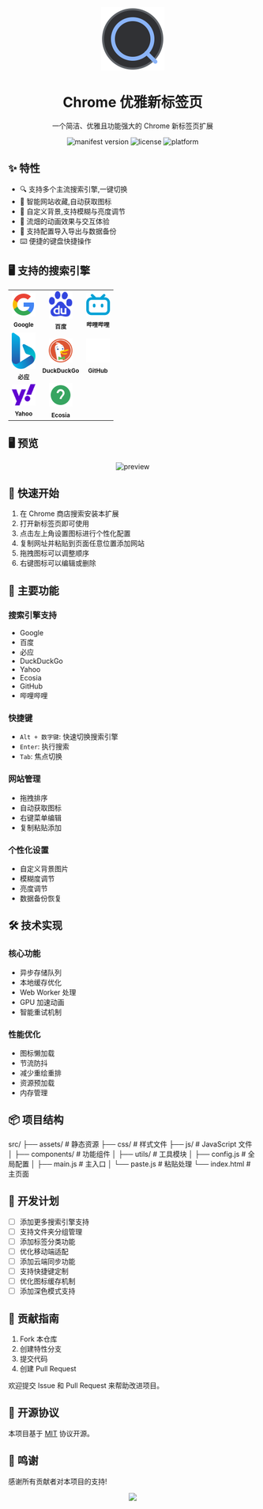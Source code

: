 <div align="center">
  <img src="src/assets/images/icon.svg" alt="logo" width="128px"/>
  <h1>Chrome 优雅新标签页</h1>
  <p>一个简洁、优雅且功能强大的 Chrome 新标签页扩展</p>
</div>

<p align="center">
  <img src="https://img.shields.io/badge/Manifest-V3-blue" alt="manifest version"/>
  <img src="https://img.shields.io/badge/License-MIT-green" alt="license"/>
  <img src="https://img.shields.io/badge/Platform-Chrome-yellow" alt="platform"/>
</p>

## ✨ 特性

- 🔍 支持多个主流搜索引擎,一键切换
- 🎯 智能网站收藏,自动获取图标
- 🎨 自定义背景,支持模糊与亮度调节
- 🚀 流畑的动画效果与交互体验
- 💾 支持配置导入导出与数据备份
- ⌨️ 便捷的键盘快捷操作

## 🖥 支持的搜索引擎

<div align="center">
  <table>
    <tr>
      <td align="center">
        <img src="src/assets/icons/google.svg" width="48px"/><br/>
        <sub><b>Google</b></sub>
      </td>
      <td align="center">
        <img src="src/assets/icons/baidu.svg" width="48px"/><br/>
        <sub><b>百度</b></sub>
      </td>
      <td align="center">
        <img src="src/assets/icons/bilibili.svg" width="48px"/><br/>
        <sub><b>哔哩哔哩</b></sub>
      </td>
    </tr>
    <tr>
      <td align="center">
        <img src="src/assets/icons/bing.svg" width="48px"/><br/>
        <sub><b>必应</b></sub>
      </td>
      <td align="center">
        <img src="src/assets/icons/duckduckgo.svg" width="48px"/><br/>
        <sub><b>DuckDuckGo</b></sub>
      </td>
      <td align="center">
        <img src="src/assets/icons/github.svg" width="48px"/><br/>
        <sub><b>GitHub</b></sub>
      </td>
    </tr>
    <tr>
      <td align="center">
        <img src="src/assets/icons/yahoo.svg" width="48px"/><br/>
        <sub><b>Yahoo</b></sub>
      </td>
      <td align="center">
        <img src="src/assets/icons/ecosia.svg" width="48px"/><br/>
        <sub><b>Ecosia</b></sub>
      </td>
    </tr>
  </table>
</div>

## 🖥 预览

<div align="center">
  <img src="preview.png" alt="preview" width="800px"/>
</div>

## 🚀 快速开始

1. 在 Chrome 商店搜索安装本扩展
2. 打开新标签页即可使用
3. 点击左上角设置图标进行个性化配置
4. 复制网址并粘贴到页面任意位置添加网站
5. 拖拽图标可以调整顺序
6. 右键图标可以编辑或删除

## 🎯 主要功能

### 搜索引擎支持
- Google
- 百度
- 必应
- DuckDuckGo
- Yahoo
- Ecosia
- GitHub
- 哔哩哔哩

### 快捷键
- `Alt + 数字键`: 快速切换搜索引擎
- `Enter`: 执行搜索
- `Tab`: 焦点切换

### 网站管理
- 拖拽排序
- 自动获取图标
- 右键菜单编辑
- 复制粘贴添加

### 个性化设置
- 自定义背景图片
- 模糊度调节
- 亮度调节
- 数据备份恢复

## 🛠 技术实现

### 核心功能
- 异步存储队列
- 本地缓存优化
- Web Worker 处理
- GPU 加速动画
- 智能重试机制

### 性能优化
- 图标懒加载
- 节流防抖
- 减少重绘重排
- 资源预加载
- 内存管理

## 📦 项目结构
src/
├── assets/ # 静态资源
├── css/ # 样式文件
├── js/ # JavaScript 文件
│ ├── components/ # 功能组件
│ ├── utils/ # 工具模块
│ ├── config.js # 全局配置
│ ├── main.js # 主入口
│ └── paste.js # 粘贴处理
└── index.html # 主页面

## 🎯 开发计划

- [ ] 添加更多搜索引擎支持
- [ ] 支持文件夹分组管理
- [ ] 添加标签分类功能
- [ ] 优化移动端适配
- [ ] 添加云端同步功能
- [ ] 支持快捷键定制
- [ ] 优化图标缓存机制
- [ ] 添加深色模式支持

## 🤝 贡献指南

1. Fork 本仓库
2. 创建特性分支
3. 提交代码
4. 创建 Pull Request

欢迎提交 Issue 和 Pull Request 来帮助改进项目。

## 📄 开源协议

本项目基于 [MIT](LICENSE) 协议开源。

## 🙏 鸣谢

感谢所有贡献者对本项目的支持!

<p align="center">
  <img src="https://contrib.rocks/image?repo=your-username/repo-name" />
</p>